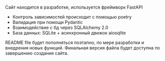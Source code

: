 Сайт находится в разработке, используется фреймворк FastAPI

- Контроль зависимостей происходит с помощью poetry
- Валидация при помощи Pydantic
- Взаимодействие с бд через SQLAlchemy 2.0
- База данных: SQLite + асинхронный движок aiosqlite

README file будет пополняться поэтапно, по мере разработки и внедрения новых функций.
Финальная версия файла будет доступна по завершению создания сайта.
